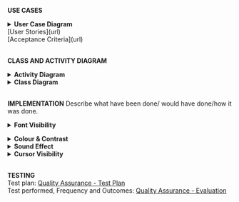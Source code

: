 **USE CASES**  
<details><summary><b>User Case Diagram</b></summary>
![HEAT_user_case](uploads/2bea741c67418d3bf300a8089d0b1b4f/HEAT_user_case.jpg)</details>
[User Stories](url)<br>  
[Acceptance Criteria](url)<br>
  
<br>**CLASS AND ACTIVITY DIAGRAM**
<details><summary><b>Activity Diagram</b></summary><br>
![HEAT_action_process](uploads/1d07110fc77a5fa4b1f37edd45a8aca2/HEAT_action_process.jpg)</details>
<details><summary><b>Class Diagram</b></summary>
![HEAT_class_diagram](uploads/3097e9933fe380a5150d54e3325da0b7/HEAT_class_diagram.jpg)</details><br>  

**IMPLEMENTATION** Describe what have been done/ would have done/how it was done.   

<details><summary><b>Font Visibility</b></summary><br>

Font size and type specification within the program is distributed and implemented using several methods. The font specifications that needed to be amended in the SettingsManager, WindowManager, MainMenu and OptionsWindow classes. The object of the amendment was to either change existing code, adapt code or add code.The implementation of existing fonts was fragmented and distributed in an appararently haphazard manner. This may be explained because when writing the original code the coders were unaware that subsequently a team would be changing the font type and sizes.<br>

In the SettingsManager class two lines of code were amended to increase the font size to 20. In the WindowManager class one line of code was added using setFont from the java.awt.Font API, changing the font size. In the MainMenu class numerous lines of code were amended to the new font. It was also necessary to amend the code for the undo and redo options (Using JFrame) in order to change the font (JMenuItem). In the OptionsWindow class numerous lines of code had to be adapted. The code used the JLabel method of JFrame. The original code did not include font details. This meant that every time text was displayed one line of existing code needed to be replaced by three.<br>

The amended code will result in larger text size and a font type that is easier to read, by visually impaired users. The implementation has been partially successful with most text changed to Arial and a high font size. There are a number of areas where it was not possible to change the font type or size, for example in pre-filled forms, option tab buttons and the font type in the editor and console windows.The implementation of these items would need considerable research to understand how they are implemented in order to amend the font size and type.</details>


<details><summary><b>Colour & Contrast</b></summary><br>



There are three main windows in the UI, the editor, console, and tree views, along with an additional window for the help section, each of which was modified in its respective class. Each of the windows utilised Swing components, the methods of which were called upon to make the required background colour changes. The different Swing components have slightly varying methods for accessing and changing colours; the Eclipse method suggestion feature was utilised here to browse the available methods and find the appropriate call to make the required changes.  <br>

Some areas, such as the line number bar in the editor window, required changes to be made elsewhere in the program, including the text area defaults file and the text area painter file. The text and syntax highlighting colour changes also required changes in the syntax utilities file. During user testing further colour changes to the help screen and highlight bar were suggested, these changes were subsequently implemented. During this process the team used paired programming methods to achieve higher code quality and to allow the each member to understand the changes being made by others.
</details>

<details><summary><b>Sound Effect</b></summary><br>


</details>


<details><summary><b>Cursor Visibility</b></summary><br>


</details><br>


**TESTING**  
Test plan: [Quality Assurance - Test Plan](./Quality-Assurance)   
Test performed, Frequency and Outcomes: [Quality Assurance - Evaluation](./Quality-Assurance)  